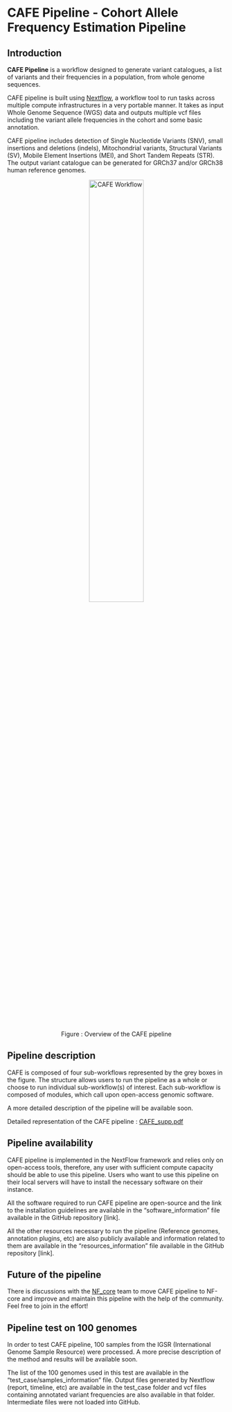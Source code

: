 # CAFE Pipeline - Cohort Allele Frequency Estimation Pipeline


## Introduction

**CAFE Pipeline** is a workflow designed to generate variant catalogues, a list of variants and their frequencies in a population, from whole genome sequences.

CAFE pipeline is built using [Nextflow](https://www.nextflow.io), a workflow tool to run tasks across multiple compute infrastructures in a very portable manner. It takes as input Whole Genome Sequence (WGS) data and outputs multiple vcf files including the variant allele frequencies in the cohort and some basic annotation.

CAFE pipeline includes detection of Single Nucleotide Variants (SNV), small insertions and deletions (indels), Mitochondrial variants, Structural Variants (SV), Mobile Element Insertions (MEI), and Short Tandem Repeats (STR). The output variant catalogue can be generated for GRCh37 and/or GRCh38 human reference genomes.

<p align="center">
    <img title="CAFE Workflow" src="https://user-images.githubusercontent.com/54953390/188222156-18281f95-e40b-4ede-adc9-8b6041bc1e3d.png" width=50%>
</p>
<p align="center">
Figure : Overview of the CAFE pipeline
</p>


## Pipeline description

CAFE is composed of four sub-workflows represented by the grey boxes in the figure. The structure allows users to run the pipeline as a whole or choose to run individual sub-workflow(s) of interest. Each sub-workflow is composed of modules, which call upon open-access genomic software.

A more detailed description of the pipeline will be available soon.

Detailed representation of the CAFE pipeline : [CAFE_supp.pdf](https://github.com/scorreard/CAFE_Readme/files/9480518/CAFE_supp.pdf)

## Pipeline availability

CAFE pipeline is implemented in the NextFlow framework and relies only on open-access tools, therefore, any user with sufficient compute capacity should be able to use this pipeline. Users who want to use this pipeline on their local servers will have to install the necessary software on their instance.

All the software required to run CAFE pipeline are open-source and the link to the installation guidelines are available in the “software_information” file available in the GitHub repository [link].

All the other resources necessary to run the pipeline (Reference genomes, annotation plugins, etc) are also publicly available and information related to them are available in the “resources_information” file available in the GitHub repository [link].

## Future of the pipeline

There is discussions with the [NF_core](https://nf-co.re) team to move CAFE pipeline to NF-core and improve and maintain this pipeline with the help of the community. Feel free to join in the effort!


## Pipeline test on 100 genomes

In order to test CAFE pipeline, 100 samples from the IGSR (International Genome Sample Resource) were processed. A more precise description of the method and results will be available soon. 

The list of the 100 genomes used in this test are available in the “test_case/samples_information” file.
Output files generated by Nextflow (report, timeline, etc) are available in the test_case folder and vcf files containing annotated variant frequencies are also available in that folder. Intermediate files were not loaded into GitHub.






